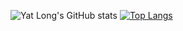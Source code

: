![Yat Long's GitHub stats](https://github-readme-stats.vercel.app/api?username=ychan2005&theme=radical&show_icons=true)
[![Top Langs](https://github-readme-stats.vercel.app/api/top-langs/?username=ychan2005)](https://github.com/ychan2005/github-readme-stats)
